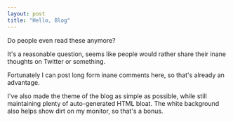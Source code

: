 ```yaml
---
layout: post
title: "Hello, Blog"
---
```


Do people even read these anymore?

It's a reasonable question, seems like people would rather share
their inane thoughts on Twitter or something.

Fortunately I can post long form inane comments here, so
that's already an advantage.

I've also made the theme of the blog as simple as possible, while still maintaining plenty of auto-generated HTML bloat. The white background also helps show dirt on my monitor, so that's a bonus.